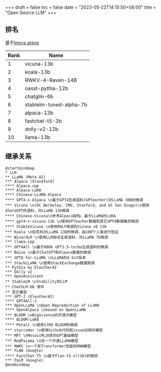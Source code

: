 +++
draft = false
toc = false
date = "2023-05-22T14:15:50+08:00"
title = "Open Source LLM"
+++

## 排名

基于[lmsys arena](https://chat.lmsys.org/?arena)

| Rank | Name                    |
|------|-------------------------|
| 1    | vicuna-13b              |
| 2    | koala-13b               |
| 3    | RWKV-4-Raven-14B        |
| 4    | oasst-pythia-12b        |
| 5    | chatglm-6b              |
| 6    | stablelm-tuned-alpha-7b |
| 7    | alpaca-13b              |
| 8    | fastchat-t5-3b          |
| 9    | dolly-v2-12b            |
| 10   | llama-13b               |

## 继承关系

```plantuml
@startmindmap
* LLM
** LLaMA (Meta AI)
*** Alpaca (Standford)
**** Alpaca.cpp
**** Alpaca-LoRA
**** Chinese-LLaMA-Alpaca
**** GPT4-x-Alpaca \n基于GPT4生成语料(GPTeacher)对LLaMA 30B的微调
*** Vicuna \n(UC Berkeley, CMU, Stanford, and UC San Diego)\n使用ShareGPT的语料，对LLaMA 13b微调
**** Chinese-Vicuna\n参考Alpaca架构，基于LLaMA的LoRA
**** gpt4-x-vicuna-13b \n使用GPTeacher数据和其它GPT4数据集的微调
**** StableVicuna \n使用RHLF微调的Vicuna v0 13b
*** Koala \n伯克利对LLaMA 13B的微调，由100个人类进行验证
*** WizardLM \n使用LLM自动生成语料，对LLaMA 7b微调
*** llama.cpp
*** GPT4All \n基于800k GPT3.5-turbo生成语料的微调
*** Baize \n基于ChatGPT和Alpaca数据的微调
*** GPTQ-for-LLaMA \nLLaMA的4 bit版本
*** StackLLaMA \n使用StackExchange数据微调
** Pythia by EleutherAI
*** Dolly v2
*** OpenAssistant 
** StableLM \nStability的LLM
** ChatGLM-6B 清华
** 其它模型
*** GPT-J (EleutherAI)
**** GPT4All-J
*** OpenLLaMA \nOpen Reproduction of LLaMA 
**** OpenAlpaca \nbased on OpenLLaMA
*** BLOOM \nBigScience的开源大模型
**** BLOOM-LoRA
**** Petals \n使用176B BLOOM的微调
*** starcoder \n使用Github代码和issue训练的模型
*** MPT \nMosaicML训练的GPT基础模型
*** RedPajama \n另一个开源LLaMA模型
*** RWKV \n一个有Transformer性能的RNN模型
*** FLAN (Google)
**** FastChat-T5 \n基于Flan-t5-xl(3b)的微调
*** PaLM (Google)
@endmindmap






```
